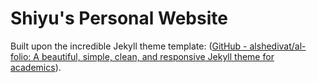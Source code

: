 # Shiyu's Personal Website

Built upon the incredible Jekyll theme template: ([GitHub - alshedivat/al-folio: A beautiful, simple, clean, and responsive Jekyll theme for academics](https://github.com/alshedivat/al-folio)).
